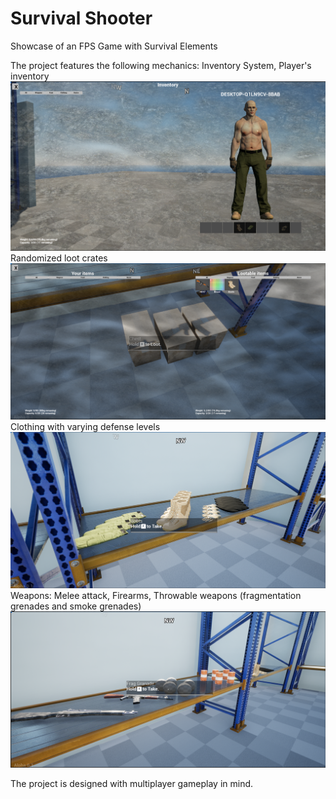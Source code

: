 # Survival Shooter

Showcase of an FPS Game with Survival Elements

The project features the following mechanics:
    Inventory System, 
    Player's inventory
    ![plot](png/Eq.png)
    Randomized loot crates 
    ![plot](png/LootableChest.png)
    Clothing with varying defense levels
    ![plot](png/Gear.png)
    Weapons:
    Melee attack, 
    Firearms, 
    Throwable weapons (fragmentation grenades and smoke grenades)
    ![plot](png/Weapon.png)
        
The project is designed with multiplayer gameplay in mind.
    
 
